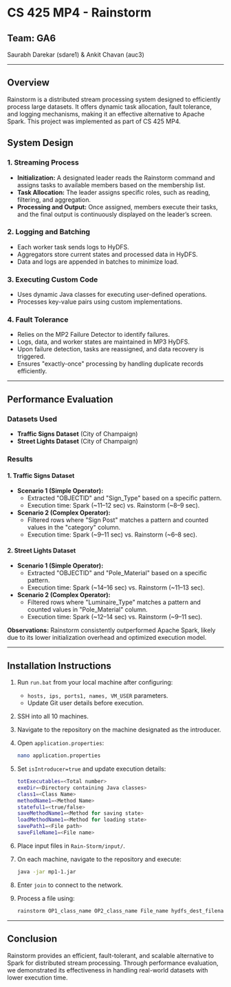 # CS 425 MP4 - Rainstorm

## Team: GA6
Saurabh Darekar (sdare1) & Ankit Chavan (auc3)

---

## **Overview**
Rainstorm is a distributed stream processing system designed to efficiently process large datasets. It offers dynamic task allocation, fault tolerance, and logging mechanisms, making it an effective alternative to Apache Spark. This project was implemented as part of CS 425 MP4.

## **System Design**

### **1. Streaming Process**
- **Initialization:** A designated leader reads the Rainstorm command and assigns tasks to available members based on the membership list.
- **Task Allocation:** The leader assigns specific roles, such as reading, filtering, and aggregation.
- **Processing and Output:** Once assigned, members execute their tasks, and the final output is continuously displayed on the leader’s screen.

### **2. Logging and Batching**
- Each worker task sends logs to HyDFS.
- Aggregators store current states and processed data in HyDFS.
- Data and logs are appended in batches to minimize load.

### **3. Executing Custom Code**
- Uses dynamic Java classes for executing user-defined operations.
- Processes key-value pairs using custom implementations.

### **4. Fault Tolerance**
- Relies on the MP2 Failure Detector to identify failures.
- Logs, data, and worker states are maintained in MP3 HyDFS.
- Upon failure detection, tasks are reassigned, and data recovery is triggered.
- Ensures "exactly-once" processing by handling duplicate records efficiently.

---

## **Performance Evaluation**

### **Datasets Used**
- **Traffic Signs Dataset** (City of Champaign)
- **Street Lights Dataset** (City of Champaign)

### **Results**
#### **1. Traffic Signs Dataset**
- **Scenario 1 (Simple Operator):**
    - Extracted "OBJECTID" and "Sign_Type" based on a specific pattern.
    - Execution time: Spark (~11–12 sec) vs. Rainstorm (~8–9 sec).
- **Scenario 2 (Complex Operator):**
    - Filtered rows where "Sign Post" matches a pattern and counted values in the "category" column.
    - Execution time: Spark (~9–11 sec) vs. Rainstorm (~6–8 sec).

#### **2. Street Lights Dataset**
- **Scenario 1 (Simple Operator):**
    - Extracted "OBJECTID" and "Pole_Material" based on a specific pattern.
    - Execution time: Spark (~14–16 sec) vs. Rainstorm (~11–13 sec).
- **Scenario 2 (Complex Operator):**
    - Filtered rows where "Luminaire_Type" matches a pattern and counted values in "Pole_Material" column.
    - Execution time: Spark (~12–14 sec) vs. Rainstorm (~9–11 sec).

**Observations:** Rainstorm consistently outperformed Apache Spark, likely due to its lower initialization overhead and optimized execution model.

---

## **Installation Instructions**

1. Run `run.bat` from your local machine after configuring:
    - `hosts, ips, ports1, names, VM_USER` parameters.
    - Update Git user details before execution.

2. SSH into all 10 machines.
3. Navigate to the repository on the machine designated as the introducer.
4. Open `application.properties`:
   ```sh
   nano application.properties
   ```
5. Set `isIntroducer=true` and update execution details:
   ```sh
   totExecutables=<Total number>
   exeDir=<Directory containing Java classes>
   class1=<Class Name>
   methodName1=<Method Name>
   stateful1=<true/false>
   saveMethodName1=<Method for saving state>
   loadMethodName1=<Method for loading state>
   savePath1=<File path>
   saveFileName1=<File name>
   ```
6. Place input files in `Rain-Storm/input/`.
7. On each machine, navigate to the repository and execute:
   ```sh
   java -jar mp1-1.jar
   ```
8. Enter `join` to connect to the network.
9. Process a file using:
   ```sh
   rainstorm OP1_class_name OP2_class_name File_name hydfs_dest_filename num_tasks Pattern1_for_OP1 Pattern1_for_OP2
   ```

---

## **Conclusion**
Rainstorm provides an efficient, fault-tolerant, and scalable alternative to Spark for distributed stream processing. Through performance evaluation, we demonstrated its effectiveness in handling real-world datasets with lower execution time.

